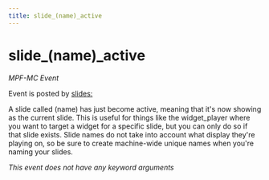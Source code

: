 ```yaml
---
title: slide_(name)_active
---
```


# slide_(name)\_active


*MPF-MC Event*

Event is posted by [slides:](../config/slides.md)

A slide called (name) has just become active, meaning that it's now
showing as the current slide. This is useful for things like the
widget_player where you want to target a widget for a specific slide,
but you can only do so if that slide exists. Slide names do not take
into account what display they're playing on, so be sure to create
machine-wide unique names when you're naming your slides.

*This event does not have any keyword arguments*
